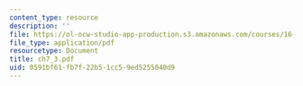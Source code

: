```yaml
---
content_type: resource
description: ''
file: https://ol-ocw-studio-app-production.s3.amazonaws.com/courses/16-30-estimation-and-control-of-aerospace-systems-spring-2004/0591bf61fb7f22b51cc59ed5255040d9_ch7_3.pdf
file_type: application/pdf
resourcetype: Document
title: ch7_3.pdf
uid: 0591bf61-fb7f-22b5-1cc5-9ed5255040d9
---
```

